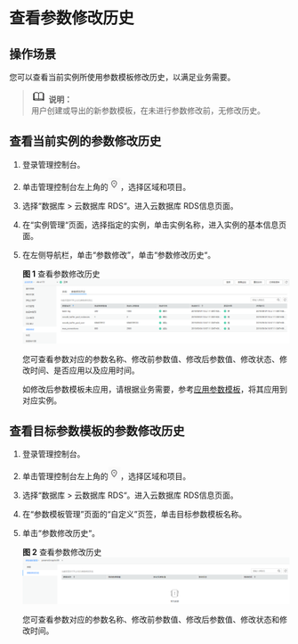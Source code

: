 # 查看参数修改历史<a name="rds_sqlserver_05_0099"></a>

## 操作场景<a name="rds_05_0099_section2406221536"></a>

您可以查看当前实例所使用参数模板修改历史，以满足业务需要。

>![](public_sys-resources/icon-note.gif) **说明：**   
>用户创建或导出的新参数模板，在未进行参数修改前，无修改历史。  

## 查看当前实例的参数修改历史<a name="rds_05_0099_section19506644183319"></a>

1.  登录管理控制台。
2.  单击管理控制台左上角的![](figures/Region灰色图标.png)，选择区域和项目。
3.  选择“数据库  \>  云数据库 RDS“。进入云数据库 RDS信息页面。
4.  在“实例管理“页面，选择指定的实例，单击实例名称，进入实例的基本信息页面。
5.  在左侧导航栏，单击“参数修改”，单击“参数修改历史“。

    **图 1**  查看参数修改历史<a name="rds_05_0099_fig1767973892111"></a>  
    ![](figures/查看参数修改历史.png "查看参数修改历史")

    您可查看参数对应的参数名称、修改前参数值、修改后参数值、修改状态、修改时间、是否应用以及应用时间。

    如修改后参数模板未应用，请根据业务需要，参考[应用参数模板](应用参数模板.md)，将其应用到对应实例。


## 查看目标参数模板的参数修改历史<a name="rds_05_0099_section3949533112211"></a>

1.  登录管理控制台。
2.  单击管理控制台左上角的![](figures/Region灰色图标.png)，选择区域和项目。
3.  选择“数据库  \>  云数据库 RDS“。进入云数据库 RDS信息页面。
4.  在“参数模板管理”页面的“自定义”页签，单击目标参数模板名称。
5.  单击“参数修改历史“。

    **图 2**  查看参数修改历史<a name="rds_05_0099_fig139501133152214"></a>  
    ![](figures/查看参数修改历史-25.png "查看参数修改历史-25")

    您可查看参数对应的参数名称、修改前参数值、修改后参数值、修改状态和修改时间。



